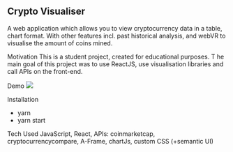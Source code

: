 <h2> Crypto Visualiser </h2>

A web application which allows you to view cryptocurrency data in a table, chart format. With other features incl. past historical analysis, and webVR to visualise the amount of coins mined. 

Motivation
This is a student project, created for educational purposes. T
he main goal of this project was to use ReactJS, use visualisation libraries and call APIs on the front-end.

Demo
<img src="https://github.com/ranishah76/crypto/blob/master/20180726_065003.gif">


Installation
- yarn 
- yarn start 

Tech Used
JavaScript, React, APIs: coinmarketcap, cryptocurrencycompare, A-Frame, chartJs, custom CSS (+semantic UI)

